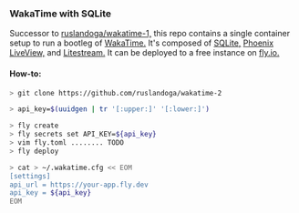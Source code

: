 ### WakaTime with SQLite

Successor to [ruslandoga/wakatime-1,](https://github.com/ruslandoga/wakatime-1) this repo contains a single container setup to run a bootleg of [WakaTime.](https://wakatime.com) It's composed of [SQLite,](https://www.sqlite.org) [Phoenix LiveView,](https://github.com/phoenixframework/phoenix_live_view) and [Litestream.](https://litestream.io) It can be deployed to a free instance on [fly.io.](https://fly.io)

#### How-to:

```sh
> git clone https://github.com/ruslandoga/wakatime-2

> api_key=$(uuidgen | tr '[:upper:]' '[:lower:]')

> fly create
> fly secrets set API_KEY=${api_key}
> vim fly.toml ........ TODO
> fly deploy

> cat > ~/.wakatime.cfg << EOM
[settings]
api_url = https://your-app.fly.dev
api_key = ${api_key}
EOM
```

